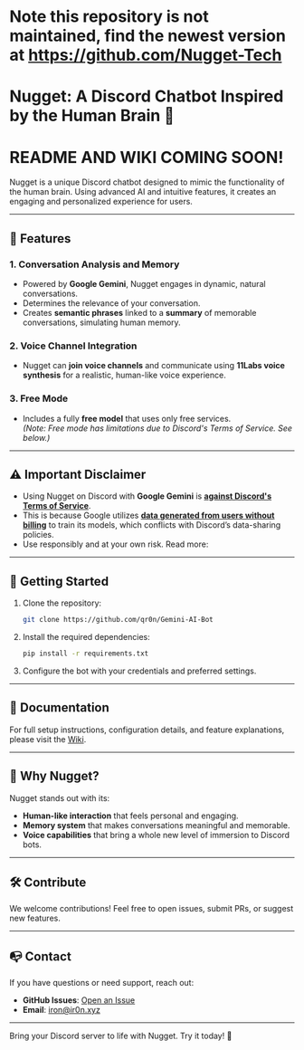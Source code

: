 # Note this repository is not maintained, find the newest version at https://github.com/Nugget-Tech

# Nugget: A Discord Chatbot Inspired by the Human Brain 🧠
# README AND WIKI COMING SOON!
Nugget is a unique Discord chatbot designed to mimic the functionality of the human brain. Using advanced AI and intuitive features, it creates an engaging and personalized experience for users.

---

## 🌟 Features

### 1. **Conversation Analysis and Memory**
- Powered by **Google Gemini**, Nugget engages in dynamic, natural conversations.
- Determines the relevance of your conversation.
- Creates **semantic phrases** linked to a **summary** of memorable conversations, simulating human memory.

### 2. **Voice Channel Integration**
- Nugget can **join voice channels** and communicate using **11Labs voice synthesis** for a realistic, human-like voice experience.

### 3. **Free Mode**
- Includes a fully **free model** that uses only free services.  
  *(Note: Free mode has limitations due to Discord's Terms of Service. See below.)*

---

## ⚠️ Important Disclaimer

- Using Nugget on Discord with **Google Gemini** is [**against Discord's Terms of Service**](https://support-dev.discord.com/hc/en-us/articles/8563934450327-Discord-Developer-Policy#:~:text=21.%20Do%20not%20use%20message%20content%20obtained%20through%20the%20APIs%20to%20train%20machine%20learning%20or%20AI%20models%20(including%20large%20language%20models)%20unless%20express%20permission%20is%20granted%20by%20Discord.).
- This is because Google utilizes [**data generated from users without billing**](https://ai.google.dev/gemini-api/terms#data-use-unpaid) to train its models, which conflicts with Discord’s data-sharing policies.
- Use responsibly and at your own risk.
Read more: 
---

## 🚀 Getting Started

1. Clone the repository:
   ```bash
   git clone https://github.com/qr0n/Gemini-AI-Bot
   ```
2. Install the required dependencies:
   ```bash
   pip install -r requirements.txt
   ```
3. Configure the bot with your credentials and preferred settings.

---

## 📖 Documentation

For full setup instructions, configuration details, and feature explanations, please visit the [Wiki](https://github.com/qr0n/Gemini-AI-Bot/wiki).

---

## 🤔 Why Nugget?

Nugget stands out with its:
- **Human-like interaction** that feels personal and engaging.
- **Memory system** that makes conversations meaningful and memorable.
- **Voice capabilities** that bring a whole new level of immersion to Discord bots.

---

## 🛠️ Contribute

We welcome contributions! Feel free to open issues, submit PRs, or suggest new features.

---

## 📭 Contact

If you have questions or need support, reach out:
- **GitHub Issues**: [Open an Issue](https://github.com/qr0n/Gemini-AI-Bot/issues)
- **Email**: iron@ir0n.xyz

---

Bring your Discord server to life with Nugget. Try it today! 🎉
